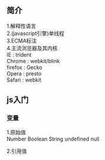 ## 简介
1.解释性语言  
2.(javascript引擎)单线程  
3.ECMA标注  
4.主流浏览器及其内核  
IE      : trident  
Chrome  : webkit/blink  
firefox : Gecko  
Opera   : presto  
Safari  : webkit  

## js入门  
### 变量
1.原始值  
Number Boolean String undefined null  

2.引用值  
